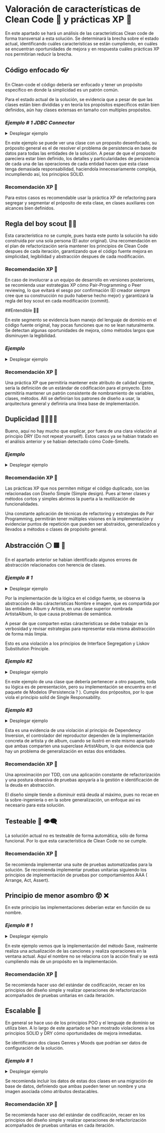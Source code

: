 # Valoración de características de Clean Code 🧼 y prácticas XP 🚀

En este apartado se hará un análisis de las características Clean code de forma transversal a esta solución. 
Se determinará la brecha sobre el estado actual, identificando cuáles características se están cumpliendo, en cuáles se encuentran oportunidades de mejora y en respuesta cuáles prácticas XP nos permitirían reducir la brecha. 

## Código enfocado 👓

En Clean-code el código debería ser enfocado y tener un propósito específico en donde la simplicidad es un patrón común. 

Para el estado actual de la solución, se evidencia que a pesar de que las clases están bien divididas y en teoría los propósitos específicos están bien definidos, aún hay clases extensas en tamaño con multiples propósitos. 

### *Ejemplo # 1 JDBC Connector*
<details>

<summary>Desplegar ejemplo</summary>
<p>

#### Encontrado en Model/JDBCConnector.java
```java
package Model;

import com.mpatric.mp3agic.*;
import javafx.collections.FXCollections;
import javafx.collections.ObservableList;


import java.io.File;
import java.io.IOException;
import java.sql.*;
import java.util.List;

import static java.lang.Math.negateExact;
import static java.lang.Math.toIntExact;

public class JDBCConnector {


    private static Connection conn = null;

    public static void connect() throws IllegalAccessException, InstantiationException, SQLException, ClassNotFoundException {
        Class.forName("org.postgresql.Driver");
        conn = DriverManager.getConnection(
                "jdbc:postgresql://localhost:5432/player", "postgres", "password");
    }

    public static void disconnect() throws SQLException {
        conn.close();
    }

    //add songs,when song with path exist in database, ignore this

    /**
     * @param files list of songs
     */

    public static void addSongs(List<File> files) {
        /*
        INSERT INTO songs
        1-title *required(id3v1/2 - title , else name of file)
        2-path *required
        3-length *required
        4-artist(id3v1/2)
        5-album(id3v1/2)
        6-track(id3v1/2)
        7-year (id3v1/2)
        8-text(id3v2)
         */
        for (File file : files) {
            System.out.println(file.getName());
            System.out.println(file.getAbsolutePath());
            Mp3File mp3file = null;
            String artist = null;
            String album = null;
            try {
                mp3file = new Mp3File(file.getAbsolutePath());
                if (mp3file.hasId3v2Tag()) {
                    System.out.println("id3v2");
                    ID3v2 id3v2Tag = mp3file.getId3v2Tag();
                    add(id3v2Tag.getTitle(), file.getAbsolutePath(), mp3file.getLengthInSeconds(), id3v2Tag.getArtist(),
                            id3v2Tag.getAlbum(), id3v2Tag.getTrack(), id3v2Tag.getYear().substring(0,4), id3v2Tag.getLyrics());

                    artist = id3v2Tag.getArtist();
                    album = id3v2Tag.getAlbum();
                    if (id3v2Tag.getGenre() != -1) {
                        System.out.println("genres");
                        String genre = "";
                        switch (id3v2Tag.getGenre()) {
                            case 0:
                                genre = "blues";
                                break;
                            case 1:
                                genre = "classic rock";
                                break;
                            case 2:
                                genre = "country";
                                break;
                            case 9:
                                genre = "metal";
                                break;
                            case 13:
                                genre = "pop";
                                break;
                            case 14:
                                genre = "R&B";
                                break;
                            case 15:
                                genre = "rap";
                                break;
                            case 17:
                                genre = "rock";
                                break;
                            case 24:
                                genre = "soundtrack";
                                break;
                            case 32:
                                genre = "classical";
                                break;
                            case 20:
                                genre = "alternative";
                                break;

                        }
                        updateGenre(genre, file.getAbsolutePath());
                    }


                } else if (mp3file.hasId3v1Tag()) {
                    System.out.println("id3v1");
                    ID3v1 id3v1Tag = mp3file.getId3v1Tag();

                    artist = id3v1Tag.getArtist();
                    album = id3v1Tag.getAlbum();
                    add(id3v1Tag.getTitle(), file.getAbsolutePath(), mp3file.getLengthInSeconds(), id3v1Tag.getArtist(),
                            id3v1Tag.getAlbum(), id3v1Tag.getTrack(), id3v1Tag.getYear(), null);
                } else {
                    System.out.println("brak");
                    add(file.getName(), file.getAbsolutePath(), mp3file.getLengthInSeconds(), null,
                            null, null, null, null);
                }
                //Create row in Artist table
                if (artist != null) {
                    addArtist(artist);
                }
                //Create row in album table
                if (album != null) {
                    addAlbum(album);
                }
            } catch (SQLException | IOException | UnsupportedTagException | InvalidDataException e) {
                //do nothing
            }
        }
    }

    public static void addArtist(String artist) throws SQLException {
        String SQL = "INSERT INTO artist(name)VALUES(?)";
        PreparedStatement preparedStatement = conn.prepareStatement(SQL);
        preparedStatement.setString(1, artist);
        preparedStatement.execute();
    }

    public static void addAlbum(String album) throws SQLException {
        String SQL = "INSERT INTO album(name)VALUES(?)";
        PreparedStatement preparedStatement = conn.prepareStatement(SQL);
        preparedStatement.setString(1, album);
        preparedStatement.execute();
    }

    private static void add(String title, String path, long length, String artist, String album, String track, String year, String text) {
        String SQL = "INSERT INTO songs(title,path,length,artist,album,track,year,text)VALUES(?,?,?,?,?,?,?,?)";
        try {
            PreparedStatement preparedStmt = conn.prepareStatement(SQL);
            preparedStmt.setString(1, title);
            preparedStmt.setString(2, path);
            preparedStmt.setInt(3, toIntExact(length));
            preparedStmt.setString(4, artist);
            preparedStmt.setString(5, album);
            preparedStmt.setString(6, track);
            preparedStmt.setString(7, year);
            preparedStmt.setString(8, text);
            preparedStmt.execute();

        } catch (SQLException e) {
            System.out.println(e.toString());
        }
    }

    private static void updateGenre(String genre, String path) {
        String SQL = "UPDATE songs set genre=genre|| '{" + genre + "}'WHERE path=?";
        try {
            PreparedStatement preparedStmt = conn.prepareStatement(SQL);
            preparedStmt.setString(1, path);
            preparedStmt.execute();
        } catch (SQLException ex) {
            System.out.println(ex.getMessage());
        }
    }
    public static String[] returnGenreMood(String path,String gm){
        ResultSet rs=null;
        Array genresmoods=null;
        String[] g=null;
        String SQL="SELECT "+gm+" from songs WHERE path=?";
        try {
            PreparedStatement preparedStatement=conn.prepareStatement(SQL);
            preparedStatement.setString(1,path);
            rs=preparedStatement.executeQuery();
            while (rs.next()) {
                genresmoods = rs.getArray(gm.toUpperCase());
                if(genresmoods!=null)
                    g = (String[]) genresmoods.getArray();
            }
        }catch (SQLException ex){
        }
        return g;
    }

    public static ObservableList<Song> returnSongs() throws SQLException {

        String SQL = "Select title,artist,album,year,rate,track,path,text,image from songs";
        return returndata(SQL);
    }

    public static ObservableList<Song> returnSongsByRegex(String regex) throws SQLException {
        regex = regex.toLowerCase();
        String SQL = "Select title,artist,album,year,rate,track,path,text,image from songs WHERE LOWER(title) LIKE '%" + regex + "%'OR " +
                "LOWER(artist) LIKE '%" + regex + "%' OR LOWER(album) LIKE '%" + regex + "%'";
        return returndata(SQL);
    }

    public static ObservableList<Song> returnSongsByMoodOrGenre(String regex) throws SQLException {

        String SQL = "Select title,artist,album,year,rate,track,path,text,image from songs WHERE '" + regex + "'=ANY(moods) OR '" + regex +
                "'=ANY(genre)";
        return returndata(SQL);
    }

    private static ObservableList<Song> returndata(String SQL) throws SQLException {
        ResultSet rs = null;
        Statement stmt = conn.createStatement();
        rs = stmt.executeQuery(SQL);

        ObservableList<Song> data =
                FXCollections.observableArrayList();
        try {
            while (rs.next()) {
                ObservableList<Song> row = FXCollections.observableArrayList();
                data.add(new Song.SongBuilder(rs.getString(7)).title(rs.getString(1)).artist(rs.getString(2)).
                        album(rs.getString(3)).year(rs.getString(4)).rate(rs.getInt(5)).
                        track(rs.getString(6)).text(rs.getString(8)).image(rs.getString(9)).build());
            }
        }catch (Exception ex){
            System.out.println("Return data   "+ ex.getMessage());
        }
        return data;
    }



/*====================================================
====================PLAYLIST==========================
======================================================
 */







    /*===================================================
    ======================ALBUM==========================
    =====================================================
     */
    public static ObservableList<Album> returnAlbums() throws SQLException {
        String SQL = "SELECT name,image,year,label,artist,description FROM album ";
        ResultSet rs = null;
        Statement stmt = conn.createStatement();
        rs = stmt.executeQuery(SQL);
        ObservableList<Album> data =
                FXCollections.observableArrayList();
        while (rs.next()) {
            data.add(new Album(rs.getString(1),rs.getString(2),rs.getInt(3),
                    rs.getString(4),rs.getString(5),rs.getString(6)));
        }
        return data;
    }
    public static ObservableList<Song> returnByAlbum(String album) throws SQLException {

        String SQL = "Select title,artist,album,year,rate,track,path,text,image from songs WHERE album='" + album + "'";
        return returndata(SQL);
    }
    public static void updateAlbum(String image,String name,int year,String artist,String description,String label,String oldname){
        System.out.println(oldname);
        System.out.println(image);
        String SQL="UPDATE album SET image=?,name=?,artist=?,year=?,description=?,label=? WHERE name=? ";
        try{
            PreparedStatement preparedStatement=conn.prepareStatement(SQL);
            preparedStatement.setString(1,image);
            preparedStatement.setString(2,name);
            preparedStatement.setString(3,artist);
            preparedStatement.setInt(4,year);
            preparedStatement.setString(5,description);
            preparedStatement.setString(6,label);
            preparedStatement.setString(7,oldname);
            preparedStatement.executeUpdate();
        }catch (Exception ex){
            System.out.println(ex.getMessage());
        }
    }
    public static String returnImage(String album){
        String SQL="SELECT image FROM album WHERE name=?";
        String a=null;
        try{
            PreparedStatement preparedStatement=conn.prepareStatement(SQL);
            preparedStatement.setString(1,album);
            ResultSet rs=preparedStatement.executeQuery();
            rs.next();
            a=rs.getString(1);
        }catch (Exception ex){
        }
        return a;
    }



    /*====================================================
    =======================ARTIST=========================
    ======================================================
     */
    public static ObservableList<Artist> returnArtists() throws SQLException {
        String SQL = "SELECT name,image,webstie,youtubewebsite,description FROM artist ";
        ResultSet rs = null;
        Statement stmt = conn.createStatement();
        rs = stmt.executeQuery(SQL);

        ObservableList<Artist> data =
                FXCollections.observableArrayList();
        while (rs.next()) {
            data.add(new Artist(rs.getString(1), rs.getString(2),
                    rs.getString(3), rs.getString(4), rs.getString(5)));
        }
        return data;
    }
    public static ObservableList<Song> returnByArtist(String artist) throws SQLException {

        String SQL = "Select title,artist,album,year,rate,track,path,text,image from songs WHERE artist='" + artist + "'";
        return returndata(SQL);
    }
    public static void updateArtist(String image,String name,String website,String youtubewebsite,String description,String oldname){
        String SQL="UPDATE artist SET image=?,name=?,webstie=?,youtubewebsite=?,description=? WHERE name=?";
        try{
            PreparedStatement preparedStatement=conn.prepareStatement(SQL);
            preparedStatement.setString(1,image);
            preparedStatement.setString(2,name);
            preparedStatement.setString(3,website);
            preparedStatement.setString(4,youtubewebsite);
            preparedStatement.setString(5,description);
            preparedStatement.setString(6,oldname);
            preparedStatement.executeUpdate();

        }catch (SQLException e){
            System.out.println(e.getMessage());
        }
    }

//============================================================
//=========================UPDATE SONG========================
//============================================================

    public static void updateSong(String title,String artist, String album,String[] genre,String[] moods,String text,String image,String path){
        String SQL="UPDATE songs SET title=?,artist=?,album=?,genre=?,moods=?,text=?,image=? WHERE path=?";

        try {
            PreparedStatement preparedStatement=conn.prepareStatement(SQL);
            preparedStatement.setString(1,title);
            preparedStatement.setString(2,artist);
            preparedStatement.setString(3,album);
            preparedStatement.setArray(4,conn.createArrayOf("text",genre));
            preparedStatement.setArray(5,conn.createArrayOf("text",moods));
            preparedStatement.setString(6,text);
            preparedStatement.setString(7,image);
            preparedStatement.setString(8,path);
            preparedStatement.executeUpdate();
        } catch (SQLException e) {
            System.out.println(e.getMessage());
        }

    }
}
```
</details>

En este ejemplo se puede ver una clase con un proposito desenfocado, su próposito general es el de resolver el problema de persistencia en base de datos para todas las entidades de la solución.
A pesar de que el proposito pareciera estar bien definido, los detalles y particularidades de persistencia de cada una de las operaciones de cada entidad hacen que esta clase tenga demasiada responsabilidad, haciendola innecesariamente compleja, incumpliendo así, los principios SOLID.

### Recomendación XP 🚀

Para estos casos es recomendable usar la práctica XP de refactoring para segregar y segmentar el próposito de esta clase, en clases auxiliares con alcances bien definidos. 

</p>

## Regla del boy scout 👦🏻

Esta característica no se cumple, pues hasta este punto la solución ha sido construida por una sola persona (El autor original).
Una recomendación en el plan de refactorización sería mantener los principios de Clean Code despues de cada iteración, garantizando que el código fuente mejora en simplicidad, legibilidad y abstracción despues de cada modificación. 

### Recomendación XP 🚀

En caso de involucrar a un equipo de desarrollo en versiones posteriores, se recomienda usar estrategias XP cómo Pair-Programming o Peer reviewing, lo que evitará el sesgo por confirmación (El creador siempre cree que su construcción no pudo haberse hecho mejor) y garantizará la regla del boy scout en cada modificación (commit).


##Entendible 👨‍💻

En este segmento se evidencia buen manejo del lenguaje de dominio en el código fuente original, hay pocas funciones que no se lean naturalmente. 
Se detectan algunas oportunidades de mejora, cómo métodos largos que disminuyen la legibilidad.

### *Ejemplo*
<details><summary>Desplegar ejemplo</summary>
<p>

#### Encontrado en Model/Mp3player.java
```java
public boolean setCurrentSong(int i)throws NullPointerException{
        if(i<0)i=songs.size()-1;
        if(i>=songs.size())i=0;
        if(player!=null)player.stop();
        this.index=i;
        titleAndArtist.setText(songs.get(index).getTitle()+"\n"+songs.get(index).getArtist());
        Image image=new Image("file:"+songs.get(index).getImage());
        imageView=new ImageView(image);
        imageView.setFitWidth(64.);
        imageView.setFitHeight(64.);
        AnchorPane.setTopAnchor(imageView, 25.0);
        AnchorPane.setLeftAnchor(imageView, 50.0);
        anchorPane.getChildren().add(imageView);
        File file = new File(songs.get(index).getPath());
        boolean exists=file.exists();
        if(!exists){
            if(length==0)throw new  NullPointerException() ;
            length--;
            next();
            return false;
        }
        String path=file.toURI().toASCIIString();
        media = new Media(path);
        player = new MediaPlayer(media);
        notifyAllObservers(index);
        play();

        player.currentTimeProperty().addListener(new InvalidationListener() {
            @Override
            public void invalidated(Observable observable) {
                update();
            }
        });
        player.setOnReady(new Runnable() {
            @Override
            public void run() {
                duration = player.getMedia().getDuration();
                update();

            }
        });
        player.setOnEndOfMedia(new Runnable() {
            @Override
            public void run() {
                if (!autoreplay)next();
                else {
                    setCurrentSong(index);
                }
            }
        });

        return true;
    }
```
</details>
</p>

### Recomendación XP 🚀

Una práctica XP que permitiría mantener este atributo de calidad vigente, sería la definición de un estándar de códificación para el proyecto. 
Esto permitiría mantener un patrón consistente de nombramiento de variables, clases, métodos. Allí se definirían los patrones de diseño a usar, la arquitectura general y definiría una línea base de implementación. 



## Duplicidad 👨‍💼👨‍💼
Bueno, aquí no hay mucho que explicar, por fuera de una clara violación al principio DRY (Do not repeat yourself).
Estos casos ya se habian tratado en el análisis anterior y se habian detectado cómo Code-Smells. 
### *Ejemplo*
<details><summary>Desplegar ejemplo</summary>
<p>

### Encontrado en Controller/editSongController.java - Model/Genres.java
```java
  @Override
public void initialize(URL url, ResourceBundle resourceBundle) {

        for(String name:Moods.moods.keySet()){
        moodsList.getItems().add(name);
        }
        for (String name: Genres.genres.keySet()){
        genresList.getItems().add(name);
        }
        moodsList.getSelectionModel().setSelectionMode(SelectionMode.MULTIPLE);
        genresList.getSelectionModel().setSelectionMode(SelectionMode.MULTIPLE);

}
```
```java
package Model;

import java.util.HashMap;
import java.util.LinkedHashMap;
import java.util.Map;

public class Genres {
    public static Map<String ,String > genres=new LinkedHashMap<>();
    static {
        genres.put("rock", "images/genres/rock.jpg");
        genres.put("R&B", "images/genres/R&B.jpg");
        genres.put("country", "images/genres/country.jpeg");
        genres.put("alternative", "images/genres/alternative.jpg");
        genres.put("pop", "images/genres/pop.jpg");
        genres.put("musical", "images/genres/musical.jpg");
        genres.put("classic rock", "images/genres/classicrock.jpg");
        genres.put("blues", "images/genres/blues.jpg");
        genres.put("classical", "images/genres/classical.jpg");
        genres.put("electronic", "images/genres/electronic.jpg");
        genres.put("jazz", "images/genres/jazz.jpg");
        genres.put("latin", "images/genres/latin.jpg");
        genres.put("rap", "images/genres/rap.jpg");
        genres.put("soundtrack", "images/genres/soundtrack.jpg");
        genres.put("metal", "images/genres/metal.jpg");
        genres.put("indie", "images/genres/indie.jpg");
    }
}

```
</details></p>

### Recomendación XP 🚀
Las prácticas XP que nos permiten mitigar el código duplicado, son las relacionadas con Diseño Simple (Simple design). Pues al tener clases y métodos cortos y simples abrimos la puerta a la reutilización de funcionalidades. 

Una constante aplicación de técnicas de refactoring y estrategias de Pair Programming, permitirán tener múltiples visiones en la implementación y evidenciar puntos de repetición que pueden ser abstraidos, generalizados y llevados a métodos o clases de propósito general. 

## Abstracción ⚪ 🟥 🔺
En el apartado anterior se habian identificado algunos errores de abstracción relacionados con herencia de clases.


### *Ejemplo # 1*
<details><summary>Desplegar ejemplo</summary>
<p>

#### Encontrado en Model/Album.java - Model/Artist.java - Model/ArtistAlbum.java - Controller/EditArtistOrAlbum.java
```java
public class Album extends ArtistAlbum{}
 
public class Artist extends ArtistAlbum {}

 public abstract class ArtistAlbum {
     protected String name;
     protected String image;
     ......
 }
 
public class EditArtistOrAlbum implements Initializable {
    .....
}
```
</details></p>
Por la implementación de la lógica en el código fuente, se observa la abstracción de las cáracteristicas Nombre e imagen, que es compartida por las entidades Album y Artista, en una clase superior nombrada ArtistaAlbum, lo que causa problemas de semántica.

A pesar de que comparten estas cáracteristicas se debe trabajar en la verbosidad y revisar estrategias para representar esta misma abstracción de forma más limpia.


Esto es una violación a los principios de Interface Segregation y Liskov Substitution Principle.


### *Ejemplo #2*
<details><summary>Desplegar ejemplo</summary>
<p>

### Encontrado en Model/DisplayArtistAlbum.java - Model/Genres.java
```java
package Model;

import Controller.EditArtistOrAlbum;
import javafx.event.ActionEvent;
import javafx.event.EventHandler;
import javafx.fxml.FXMLLoader;
import javafx.scene.Scene;
import javafx.scene.control.Button;
import javafx.scene.control.Label;
import javafx.scene.image.Image;
import javafx.scene.image.ImageView;
import javafx.scene.layout.AnchorPane;
import javafx.scene.layout.Pane;
import javafx.stage.Stage;
import javafx.stage.StageStyle;

import java.io.FileInputStream;
import java.io.FileNotFoundException;
import java.io.IOException;

public class DisplayArtistAlbum extends AnchorPane {

    public DisplayArtistAlbum(ArtistAlbum a,int i)  {
        super();
        this.setMinSize(850,140);
        this.setPrefSize(850,140);
        FileInputStream inputstream = null;
        Image iv=null;
        ImageView view=null;
        try {
            inputstream = new FileInputStream(a.getImage());
            iv = new Image(inputstream);
        } catch (FileNotFoundException | NullPointerException e) {
            iv=new Image("file:/home/dell/Dokumenty/AGH/Java/Player/src/main/resources/images/default.png");
        }

        view=new ImageView(iv);
        view.setId("displayImage");
        view.setFitHeight(132);
        view.setFitWidth(132);

        this.getChildren().add(view);
        this.setId("displaybutton");
        view.setTranslateX(0);
        view.setTranslateX(0);
        Label name=new Label(a.getName());
        this.getChildren().add(name);
        name.setPrefHeight(100);
        name.setMaxWidth(300);
        name.setTranslateX(200);
        name.setTranslateY(20);

        Button button=new Button("Edit");
        button.setPrefSize(200,100);
        button.setTranslateX(600);
        button.setTranslateY(20);
        button.setOnAction(new EventHandler<ActionEvent>() {
            @Override
            public void handle(ActionEvent actionEvent) {
                showEditArtistAlbumWindow(a,i);
            }

        });
        this.getChildren().add(button);
        this.setAccessibleText(a.getName()+"|"+a.getImage());


    }
    Stage showEditArtistAlbumWindow(ArtistAlbum a,int i) {
        FXMLLoader loader = new FXMLLoader(
                getClass().getResource(
                        "/editArtistAlbum.fxml"
                )
        );

        Stage stage = new Stage(StageStyle.DECORATED);
        try {
            stage.setScene(new Scene((Pane) loader.load()));
        } catch (IOException e) {
            e.printStackTrace();
        }
        EditArtistOrAlbum controller =
                loader.<EditArtistOrAlbum>getController();
        controller.initData(a);

        stage.show();


        stage.show();

        return stage;
    }
}
```
</details></p>
En este ejemplo de una clase que debería pertenecer a otro paquete, toda su lógica es de peresentación, pero su implementación se encuentra en el paquete de Modelos (Persistencia ? ). 
Cumple dos própositos, por lo que viola el principio solid de Single Responsability.


### *Ejemplo #3*
<details><summary>Desplegar ejemplo</summary>
<p>

### Encontrado en Controller/PlayerController.java - Model/Genres.java
```java
private void loadArtists(){

        ObservableList<Artist>artists=null;
        try {
            artists=JDBCConnector.returnArtists();
            if(artists!=null){
                AAView.getItems().clear();
                for(Artist artist:artists){
                    AAView.getItems().add(new DisplayArtistAlbum(artist,1));
                }
            }
        } catch (SQLException e) {
            e.printStackTrace();
        }
        AAView.setOnMouseClicked(new EventHandler<MouseEvent>() {
            @Override
            public void handle(MouseEvent click) {
                    String[] parts = AAView.getSelectionModel().getSelectedItem().getAccessibleText().split("\\|");
                    System.out.println(parts[1]);
                    displayPlaylistPane(2,parts[0],parts[1]);
            }
        });
    }
```
</details></p>
Esta es una evidencia de una violación al principio de Dependency Inversion, el controlador del reproductor dependen de la implementación concreta de artista y de album, cuando se ilustró en este mismo apartado que ambas comparten una superclase ArtistAlbum, lo que evidencia que hay un problema de generalización en estas dos entidades. 

### Recomendación XP 🚀
Una aproximación por TDD, con una aplicación constante de refactorización y una postura obsesiva de pruebas apoyaría a la gestión e identificación de la deuda en abstracción. 

El diseño simple tiende a disminuir está deuda al máximo, pues no recae en la sobre-ingeniería o en la sobre generalización, un enfoque así es necesario para esta solución. 



## Testeable 🧪 👁️‍🗨️

La solución actual no es testeable de forma automática, sólo de forma funcional. Por lo que esta característica de Clean Code no se cumple.  

### Recomendación XP 🚀

Se recomienda implementar una suite de pruebas automatizadas para la solución. Se recomienda implementar pruebas unitarias siguiendo los principios de implementación de pruebas por comportamientos AAA ( Arrange, Act, Assert).

## Principio de menor asombro 😲 ❌
En este principio las implementaciones deberían estar en función de su nombre. 

### *Ejemplo # 1*
<details><summary>Desplegar ejemplo</summary>
<p>

### Encontrado en Controller/editSongController.java
```java
package Controller;

import Model.Genres;
import Model.JDBCConnector;
import Model.Moods;
import Model.Song;
import com.jfoenix.controls.JFXTextArea;
import com.jfoenix.controls.JFXTextField;
import javafx.fxml.FXML;
import javafx.fxml.Initializable;
import javafx.scene.control.Button;
import javafx.scene.control.ListView;
import javafx.scene.control.SelectionMode;
import javafx.scene.image.Image;
import javafx.scene.image.ImageView;
import javafx.scene.input.MouseEvent;
import javafx.stage.FileChooser;
import javafx.stage.Stage;


import java.io.File;
import java.io.FileInputStream;
import java.net.URL;
import java.util.LinkedList;
import java.util.List;
import java.util.ResourceBundle;

public class editSongController implements Initializable {
@FXML
private JFXTextField titleSong,artistSong,albumSong;

    @FXML
    private ListView<String>genresList,moodsList;
    @FXML
    private ImageView imageSong;
    @FXML
    private JFXTextArea lirycsSong;
    @FXML
    private Button saveButton;
    private String path="";
    private Song s;
    void initData(Song s) {
        this.s=s;
        path=s.getPath();
        List<String> genreList = new LinkedList<String>(Genres.genres.keySet());
        List<String> moodList = new LinkedList<String>(Moods.moods.keySet());
        titleSong.setText(s.getTitle());
        artistSong.setText(s.getArtist());
        albumSong.setText(s.getAlbum());
        lirycsSong.setText(s.getText());

        String[]genres=JDBCConnector.returnGenreMood(s.getPath(),"genre");
        if(genres!=null) {
            for (String genre : genres) {
                int index = genreList.indexOf(genre);
                genresList.getSelectionModel().select(index);
            }
        }
        String[]moods=JDBCConnector.returnGenreMood(s.getPath(),"moods");
        if(moods!=null) {
            for (String mood : moods) {
                int index = moodList.indexOf(mood);
                moodsList.getSelectionModel().select(index);
            }
        }
        Image image=new Image("file:"+s.getImage());
        imageSong.setImage(image);
        imageSong.setStyle("-fx-cursor: hand");
        imageSong.setOnMouseClicked((MouseEvent event)->{
            try {
                FileChooser fileChooser = new FileChooser();
                fileChooser.getExtensionFilters().add(new FileChooser.ExtensionFilter("Image","*.png","*.jpeg","*.jpg"));
                File file=fileChooser.showOpenDialog(new Stage());
                String path=file.getAbsolutePath();
                FileInputStream inputstream =new FileInputStream(path);
                Image iv = new Image(inputstream);
                s.setImage(path);
                imageSong.setImage(iv);
            } catch (Exception e) {
                System.out.println(e.getMessage());
            }

        });

    }
    @Override
    public void initialize(URL url, ResourceBundle resourceBundle) {

        for(String name:Moods.moods.keySet()){
            moodsList.getItems().add(name);
        }
        for (String name: Genres.genres.keySet()){
            genresList.getItems().add(name);
        }
        moodsList.getSelectionModel().setSelectionMode(SelectionMode.MULTIPLE);
        genresList.getSelectionModel().setSelectionMode(SelectionMode.MULTIPLE);


    }
    @FXML
    private void save(){
        String[]genres= genresList.getSelectionModel().getSelectedItems().toArray(new String[0]);
        String[]moods=moodsList.getSelectionModel().getSelectedItems().toArray(new String[0]);
        JDBCConnector.updateSong(titleSong.getText(),artistSong.getText(),albumSong.getText(),genres,moods,
               lirycsSong.getText(),s.getImage(),path );
        Stage stage = (Stage) saveButton.getScene().getWindow();
        stage.close();
    }
    @FXML
    private void find_lyrics(){
       s.findLyrics(lirycsSong);
    }
}
```
</details></p>
En este ejemplo vemos que la implementación del método Save, realmente realiza una actualización de las canciones y realiza operaciones en la ventana actual. 
Aquí el nombre no se relaciona con la acción final y se está cumpliendo más de un propósito en la implementación. 

### Recomendación XP 🚀
Se recomienda hacer uso del estándar de codificación, recaer en los principios del diseño simple y realizar operaciones de refactorización acompañados de pruebas unitarias en cada iteración. 


## Escalable 📐
En general se hace uso de los principios POO y el lenguaje de dominio se utiliza bien. A lo largo de este apartado se han mostrado violaciones a los principios SOLID y DRY cómo oportunidades de mejora inmediatas. 

Se identificaron dos clases Genres y Moods que podrían ser datos de configuración de la solución. 



### *Ejemplo # 1*
<details><summary>Desplegar ejemplo</summary>
<p>

### Encontrado en Controller/Genres.java
```java
package Model;

import java.util.HashMap;
import java.util.LinkedHashMap;
import java.util.Map;

public class Genres {
    public static Map<String ,String > genres=new LinkedHashMap<>();
    static {
        genres.put("rock", "images/genres/rock.jpg");
        genres.put("R&B", "images/genres/R&B.jpg");
        genres.put("country", "images/genres/country.jpeg");
        genres.put("alternative", "images/genres/alternative.jpg");
        genres.put("pop", "images/genres/pop.jpg");
        genres.put("musical", "images/genres/musical.jpg");
        genres.put("classic rock", "images/genres/classicrock.jpg");
        genres.put("blues", "images/genres/blues.jpg");
        genres.put("classical", "images/genres/classical.jpg");
        genres.put("electronic", "images/genres/electronic.jpg");
        genres.put("jazz", "images/genres/jazz.jpg");
        genres.put("latin", "images/genres/latin.jpg");
        genres.put("rap", "images/genres/rap.jpg");
        genres.put("soundtrack", "images/genres/soundtrack.jpg");
        genres.put("metal", "images/genres/metal.jpg");
        genres.put("indie", "images/genres/indie.jpg");
    }
}

```

### Encontrado en Controller/Moods.java
```java
package Model;

import java.util.HashMap;
import java.util.LinkedHashMap;
import java.util.Map;

public class Moods {
    public static Map <String ,String > moods=new LinkedHashMap<>();
    static {
        moods.put("chill", "images/moods/chill.jpg");
        moods.put("dinner", "images/moods/dinner.jpeg");
        moods.put("focus", "images/moods/focus.jpg");
        moods.put("happy", "images/moods/happy.jpg");
        moods.put("meditation", "images/moods/meditation.jpeg");
        moods.put("party", "images/moods/party.jpeg");
        moods.put("relax", "images/moods/relax.jpg");
        moods.put("sad", "images/moods/sad.jpg");
        moods.put("sleep", "images/moods/sleep.jpeg");
        moods.put("summer", "images/moods/summer.jpg");
        moods.put("workout", "images/moods/workout.jpg");
    }


}

```
</details></p>

Se recomienda incluir los datos de estas dos clases en una migración de base de datos, definiendo que ambas pueden tener un nombre y una imagen asociada cómo atributos destacables.

### Recomendación XP 🚀
Se recomienda hacer uso del estándar de codificación, recaer en los principios del diseño simple y realizar operaciones de refactorización acompañados de pruebas unitarias en cada iteración. 




